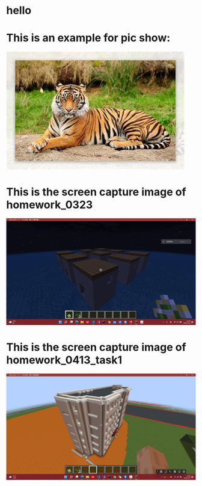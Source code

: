 # hello

# This is an example for pic show:

![](https://github.com/ophwsjtu18/ohw22s/blob/main/OIP-C.jpg)

# This is the screen capture image of homework_0323

![](https://github.com/ophwsjtu18/ohw22s/blob/main/wf/image/hw1_capture.png)

# This is the screen capture image of homework_0413_task1

![](https://github.com/ophwsjtu18/ohw22s/blob/main/wf/image/task1.jpg)
